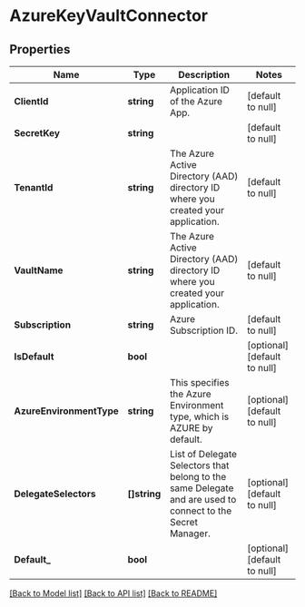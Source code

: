 # AzureKeyVaultConnector

## Properties
Name | Type | Description | Notes
------------ | ------------- | ------------- | -------------
**ClientId** | **string** | Application ID of the Azure App. | [default to null]
**SecretKey** | **string** |  | [default to null]
**TenantId** | **string** | The Azure Active Directory (AAD) directory ID where you created your application. | [default to null]
**VaultName** | **string** | The Azure Active Directory (AAD) directory ID where you created your application. | [default to null]
**Subscription** | **string** | Azure Subscription ID. | [default to null]
**IsDefault** | **bool** |  | [optional] [default to null]
**AzureEnvironmentType** | **string** | This specifies the Azure Environment type, which is AZURE by default. | [optional] [default to null]
**DelegateSelectors** | **[]string** | List of Delegate Selectors that belong to the same Delegate and are used to connect to the Secret Manager. | [optional] [default to null]
**Default_** | **bool** |  | [optional] [default to null]

[[Back to Model list]](../README.md#documentation-for-models) [[Back to API list]](../README.md#documentation-for-api-endpoints) [[Back to README]](../README.md)

